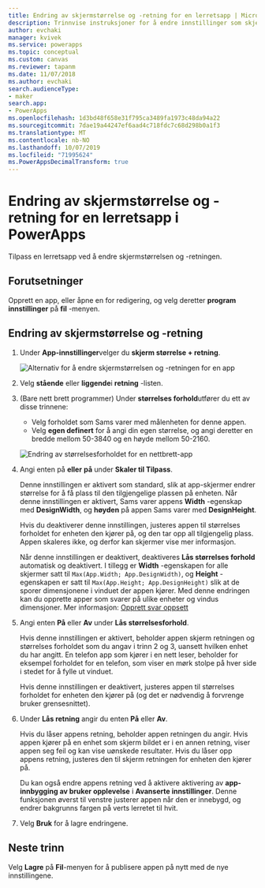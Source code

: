 ```yaml
---
title: Endring av skjermstørrelse og -retning for en lerretsapp | Microsoft Docs
description: Trinnvise instruksjoner for å endre innstillinger som skjermstørrelsen og -retningen for en lerretsapp i PowerApps
author: evchaki
manager: kvivek
ms.service: powerapps
ms.topic: conceptual
ms.custom: canvas
ms.reviewer: tapanm
ms.date: 11/07/2018
ms.author: evchaki
search.audienceType:
- maker
search.app:
- PowerApps
ms.openlocfilehash: 1d3bd48f658e31f795ca3489fa1973c48da94a22
ms.sourcegitcommit: 7dae19a44247ef6aad4c718fdc7c68d298b0a1f3
ms.translationtype: MT
ms.contentlocale: nb-NO
ms.lasthandoff: 10/07/2019
ms.locfileid: "71995624"
ms.PowerAppsDecimalTransform: true
---
```

# <a name="change-screen-size-and-orientation-of-a-canvas-app-in-powerapps"></a>Endring av skjermstørrelse og -retning for en lerretsapp i PowerApps
Tilpass en lerretsapp ved å endre skjermstørrelsen og -retningen.

## <a name="prerequisites"></a>Forutsetninger

Opprett en app, eller åpne en for redigering, og velg deretter **program innstillinger** på **fil** -menyen.

## <a name="change-screen-size-and-orientation"></a>Endring av skjermstørrelse og -retning
1. Under **App-innstillinger**velger du **skjerm størrelse + retning**.

    ![Alternativ for å endre skjermstørrelsen og -retningen for en app](./media/set-aspect-ratio-portrait-landscape/size-orientation.png)

1. Velg **stående** eller **liggende**i **retning** -listen.

1. (Bare nett brett programmer) Under **størrelses forhold**utfører du ett av disse trinnene:

    - Velg forholdet som Sams varer med målenheten for denne appen.
    - Velg **egen definert** for å angi din egen størrelse, og angi deretter en bredde mellom 50-3840 og en høyde mellom 50-2160.

    ![Endring av størrelsesforholdet for en nettbrett-app](./media/set-aspect-ratio-portrait-landscape/aspect-tablet.png)
    
1. Angi enten på **eller** **på** under **Skaler til Tilpass**.

    Denne innstillingen er aktivert som standard, slik at app-skjermer endrer størrelse for å få plass til den tilgjengelige plassen på enheten. Når denne innstillingen er aktivert, Sams varer appens **Width** -egenskap med **DesignWidth**, og **høyden** på appen Sams varer med **DesignHeight**.

    Hvis du deaktiverer denne innstillingen, justeres appen til størrelses forholdet for enheten den kjører på, og den tar opp all tilgjengelig plass. Appen skaleres ikke, og derfor kan skjermer vise mer informasjon.

    Når denne innstillingen er deaktivert, deaktiveres **Lås størrelses forhold** automatisk og deaktivert. I tillegg er **Width** -egenskapen for alle skjermer satt til `Max(App.Width; App.DesignWidth)`, og **Height** -egenskapen er satt til `Max(App.Height; App.DesignHeight)` slik at de sporer dimensjonene i vinduet der appen kjører. Med denne endringen kan du opprette apper som svarer på ulike enheter og vindus dimensjoner. Mer informasjon: [Opprett svar oppsett](create-responsive-layout.md)

1. Angi enten **På** eller **Av** under **Lås størrelsesforhold**.

    Hvis denne innstillingen er aktivert, beholder appen skjerm retningen og størrelses forholdet som du angav i trinn 2 og 3, uansett hvilken enhet du har angitt. En telefon app som kjører i en nett leser, beholder for eksempel forholdet for en telefon, som viser en mørk stolpe på hver side i stedet for å fylle ut vinduet.

    Hvis denne innstillingen er deaktivert, justeres appen til størrelses forholdet for enheten den kjører på (og det er nødvendig å forvrenge bruker grensesnittet).

1. Under **Lås retning** angir du enten **På** eller **Av**.

    Hvis du låser appens retning, beholder appen retningen du angir. Hvis appen kjører på en enhet som skjerm bildet er i en annen retning, viser appen seg feil og kan vise uønskede resultater. Hvis du låser opp appens retning, justeres den til skjerm retningen for enheten den kjører på.

    Du kan også endre appens retning ved å aktivere aktivering av **app-innbygging av bruker opplevelse** i **Avanserte innstillinger**. Denne funksjonen øverst til venstre justerer appen når den er innebygd, og endrer bakgrunns fargen på verts lerretet til hvit.

1. Velg **Bruk** for å lagre endringene.

## <a name="next-step"></a>Neste trinn
Velg **Lagre** på **Fil**-menyen for å publisere appen på nytt med de nye innstillingene.